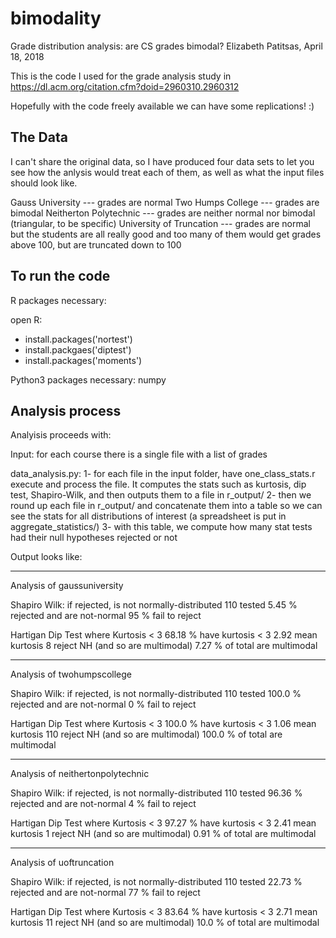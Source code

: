 # bimodality
Grade distribution analysis: are CS grades bimodal?
Elizabeth Patitsas, April 18, 2018

This is the code I used for the grade analysis study in https://dl.acm.org/citation.cfm?doid=2960310.2960312

Hopefully with the code freely available we can have some replications! :)

## The Data
I can't share the original data, so I have produced four data sets to let you see
how the anlysis would treat each of them, as well as what the input files should look like.

Gauss University --- grades are normal
Two Humps College --- grades are bimodal
Neitherton Polytechnic --- grades are neither normal nor bimodal (triangular, to be specific)
University of Truncation --- grades are normal but the students are all really good and too many of them would get grades above 100, but are truncated down to 100

## To run the code

R packages necessary:

open R:
* install.packages('nortest')
* install.packgaes('diptest')
* install.packages('moments')

Python3 packages necessary:
numpy

## Analysis process

Analyisis proceeds with:

Input: for each course there is a single file with a list of grades

data_analysis.py:
1-  for each file in the input folder, have one_class_stats.r execute
    and process the file. It computes the stats such as kurtosis, dip test,
    Shapiro-Wilk, and then outputs them to a file in r_output/
2-  then we round up each file in r_output/ and concatenate them into a table
    so we can see the stats for all distributions of interest
    (a spreadsheet is put in aggregate_statistics/)
3-  with this table, we compute how many stat tests had their null hypotheses
    rejected or not


Output looks like:

-----------------------------
Analysis of gaussuniversity 

Shapiro Wilk: if rejected, is not normally-distributed
110 tested	 5.45 % rejected and are not-normal	 95 % fail to reject

Hartigan Dip Test where Kurtosis < 3
68.18 % have kurtosis < 3	 2.92 mean kurtosis
8 reject NH (and so are multimodal)	 7.27 % of total are multimodal

-----------------------------
Analysis of twohumpscollege 

Shapiro Wilk: if rejected, is not normally-distributed
110 tested	 100.0 % rejected and are not-normal	 0 % fail to reject

Hartigan Dip Test where Kurtosis < 3
100.0 % have kurtosis < 3	 1.06 mean kurtosis
110 reject NH (and so are multimodal)	 100.0 % of total are multimodal

-----------------------------
Analysis of neithertonpolytechnic 

Shapiro Wilk: if rejected, is not normally-distributed
110 tested	 96.36 % rejected and are not-normal	 4 % fail to reject

Hartigan Dip Test where Kurtosis < 3
97.27 % have kurtosis < 3	 2.41 mean kurtosis
1 reject NH (and so are multimodal)	 0.91 % of total are multimodal

-----------------------------
Analysis of uoftruncation 

Shapiro Wilk: if rejected, is not normally-distributed
110 tested	 22.73 % rejected and are not-normal	 77 % fail to reject

Hartigan Dip Test where Kurtosis < 3
83.64 % have kurtosis < 3	 2.71 mean kurtosis
11 reject NH (and so are multimodal)	 10.0 % of total are multimodal


